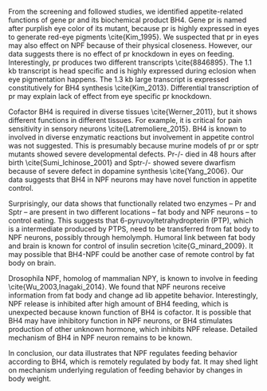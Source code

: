 From the screening and followed studies, we identified appetite-related functions of gene pr and its biochemical product BH4. Gene pr is named after purplish eye color of its mutant, because pr is highly expressed in eyes to generate red-eye pigments \cite{Kim_1995}. We suspected that pr in eyes may also effect on NPF because of their physical closeness. However, our data suggests there is no effect of pr knockdown in eyes on feeding. Interestingly, pr produces two different transcripts \cite{8846895}.  The 1.1 kb transcript is head specific and is highly expressed during eclosion when eye pigmentation happens. The 1.3 kb large transcript is expressed constitutively for BH4 synthesis \cite{Kim_2013}. Differential transcription of pr may explain lack of effect from eye specific pr knockdown.

Cofactor BH4 is required in diverse tissues \cite{Werner_2011}, but it shows different functions in different tissues. For example, it is critical for pain sensitivity in sensory neurons \cite{Latremoliere_2015}. BH4 is known to involved in diverse enzymatic reactions but involvement in appetite control was not suggested. This is presumably because murine models of pr or sptr mutants showed severe developmental defects. Pr-/- died in 48 hours after birth \cite{Sumi_Ichinose_2001} and Sptr-/- showed severe dwarfism because of severe defect in dopamine synthesis \cite{Yang_2006}. Our data suggests that BH4 in NPF neurons may have novel function in appetite control.

Surprisingly, our data shows that functionally related two enzymes – Pr and Sptr – are present in two different locations – fat body and NPF neurons – to control eating. This suggests that 6-pyruvoyltetrahydropterin (PTP), which is a intermediate produced by PTPS, need to be transferred from fat body to NPF neurons, possibly through hemolymph. Humoral link between fat body and brain is known for control of insulin secretion \cite{G_minard_2009}. It may possible that BH4-NPF could be another case of remote control by fat body on brain.



Drosophila NPF, homolog of mammalian NPY, is known to involve in feeding \cite{Wu_2003,Inagaki_2014}. We found that NPF neurons receive information from fat body and change ad lib appetite behavior. Interestingly, NPF release is inhibited after high amount of BH4 feeding, which is unexpected because known function of BH4 is cofactor. It is possible that BH4 may have inhibitory function in NPF neurons, or BH4 stimulates production of other unknown hormone, which inhibits NPF release. Detailed mechanism of BH4 in NPF neuron remains to be known.

In conclusion, our data illustrates that NPF regulates feeding behavior according to BH4, which is remotely regulated by body fat. It may shed light on mechanism underlying regulation of feeding behavior by changes in body weight.
